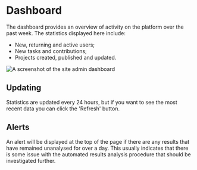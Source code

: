 # Dashboard

The dashboard provides an overview of activity on the platform over the
past week. The statistics displayed here include:

- New, returning and active users;
- New tasks and contributions;
- Projects created, published and updated.

![A screenshot of the site admin dashboard](/assets/img/admin-site-dashboard.png?raw=true)

## Updating

Statistics are updated every 24 hours, but if you want to see the most recent
data you can click the 'Refresh' button.

## Alerts

An alert will be displayed at the top of the page if there are any results
that have remained unanalysed for over a day. This usually indicates that
there is some issue with the automated results analysis procedure that should
be investigated further.
